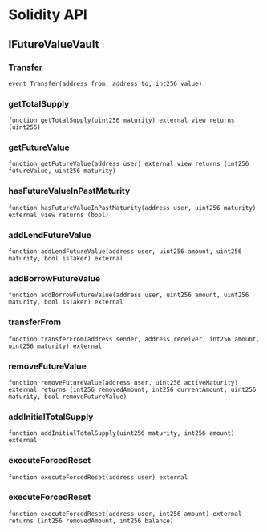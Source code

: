 # Solidity API

## IFutureValueVault

### Transfer

```solidity
event Transfer(address from, address to, int256 value)
```

### getTotalSupply

```solidity
function getTotalSupply(uint256 maturity) external view returns (uint256)
```

### getFutureValue

```solidity
function getFutureValue(address user) external view returns (int256 futureValue, uint256 maturity)
```

### hasFutureValueInPastMaturity

```solidity
function hasFutureValueInPastMaturity(address user, uint256 maturity) external view returns (bool)
```

### addLendFutureValue

```solidity
function addLendFutureValue(address user, uint256 amount, uint256 maturity, bool isTaker) external
```

### addBorrowFutureValue

```solidity
function addBorrowFutureValue(address user, uint256 amount, uint256 maturity, bool isTaker) external
```

### transferFrom

```solidity
function transferFrom(address sender, address receiver, int256 amount, uint256 maturity) external
```

### removeFutureValue

```solidity
function removeFutureValue(address user, uint256 activeMaturity) external returns (int256 removedAmount, int256 currentAmount, uint256 maturity, bool removeFutureValue)
```

### addInitialTotalSupply

```solidity
function addInitialTotalSupply(uint256 maturity, int256 amount) external
```

### executeForcedReset

```solidity
function executeForcedReset(address user) external
```

### executeForcedReset

```solidity
function executeForcedReset(address user, int256 amount) external returns (int256 removedAmount, int256 balance)
```

